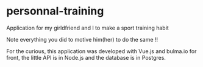 # personnal-training
Application for my girldfriend and I to make a sport training habit

Note everything you did to motive him(her) to do the same !!


For the curious, this application was developed with Vue.js and bulma.io for front, the little API is in Node.js and the database is in Postgres.